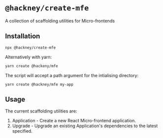 # `@hackney/create-mfe`

A collection of scaffolding utilities for Micro-frontends

## Installation

```bash
npx @hackney/create-mfe
```

Alternatively with yarn:

```bash
yarn create @hackeny/mfe
```

The script will accept a path argument for the intialising directory:

```
yarn create @hackney/mfe my-app
```

## Usage

The current scaffolding utilities are:

1. Application - Create a new React Micro-frontend application.
2. Upgrade - Upgrade an existing Application's dependencies to the latest specified.
